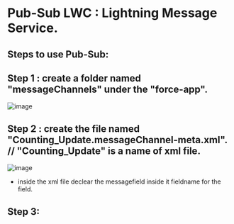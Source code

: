 # Pub-Sub LWC : Lightning Message Service.

## Steps to use Pub-Sub:

## Step 1 : create a folder named "messageChannels" under the "force-app".
![image](https://github.com/gauravxlokhande/Pub-Sub_Lightning_Web_Components/assets/119065314/6cde8c4d-a218-44e1-8595-ceced5b7d549)

## Step 2 : create the file named "Counting_Update.messageChannel-meta.xml".  // "Counting_Update" is a name of xml file.
![image](https://github.com/gauravxlokhande/Pub-Sub_Lightning_Web_Components/assets/119065314/dde18ec3-f5a4-455b-80ca-bd70ed89ea81)

- inside the xml file declear the messagefield inside it fieldname for the field.

## Step 3: 

